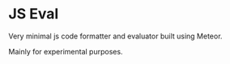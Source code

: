 # JS Eval

Very minimal js code formatter and evaluator built using Meteor.

Mainly for experimental purposes.